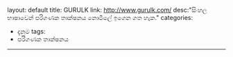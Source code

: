 layout: default
title: GURULK
link: http://www.gurulk.com/
desc:"සිංහල භාෂාවෙන් පරිගණක තාක්ෂනය නොමිලේ ඉගෙන ගත හැක."
categories:
- දැනුම
tags:
- පරිගණක තාක්ෂනය
---